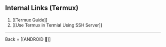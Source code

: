 ## Internal Links (Termux)
1. [[Termux Guide]]
2. [[Use Termux in Termial Using SSH Server]]

-------------------------
Back = [[ANDROID 🔗]]
